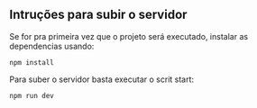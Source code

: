 ## Intruções para subir o servidor

Se for pra primeira vez que o projeto será executado, instalar as dependencias usando:

```npm install```


Para suber o servidor basta executar o scrit start:

```npm run dev```

